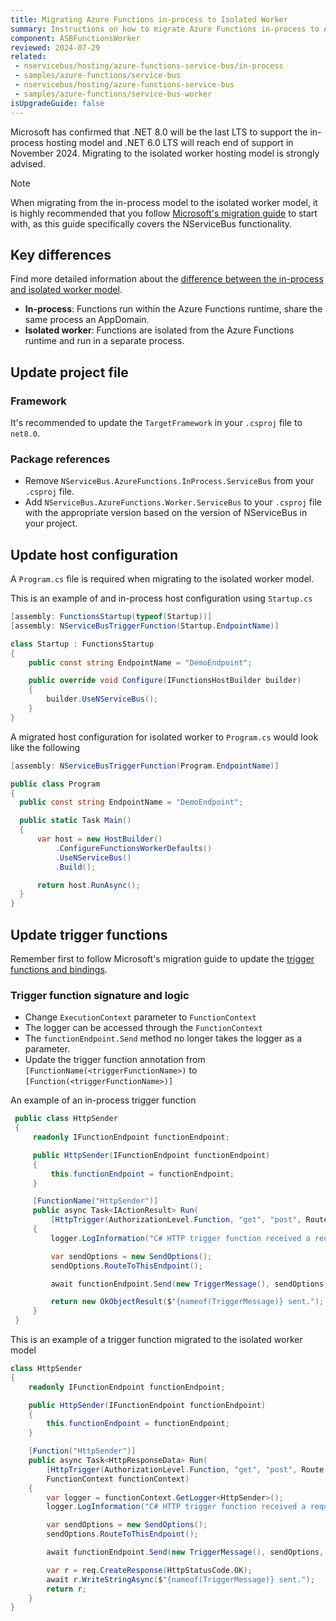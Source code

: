 ```yaml
---
title: Migrating Azure Functions in-process to Isolated Worker
summary: Instructions on how to migrate Azure Functions in-process to Azure Functions Isolated Worker
component: ASBFunctionsWorker
reviewed: 2024-07-29
related:
 - nservicebus/hosting/azure-functions-service-bus/in-process
 - samples/azure-functions/service-bus
 - nservicebus/hosting/azure-functions-service-bus
 - samples/azure-functions/service-bus-worker
isUpgradeGuide: false
---
```


Microsoft has confirmed that .NET 8.0 will be the last LTS to support the in-process hosting model and .NET 6.0 LTS will reach end of support in November 2024. Migrating to the isolated worker hosting model is strongly advised.

> [!NOTE]
> When migrating from the in-process model to the isolated worker model, it is highly recommended that you follow [Microsoft's migration guide](https://learn.microsoft.com/en-us/azure/azure-functions/migrate-dotnet-to-isolated-model?tabs=net8) to start with, as this guide specifically covers the NServiceBus functionality.

## Key differences

Find more detailed information about the [difference between the in-process and isolated worker model](https://learn.microsoft.com/en-us/azure/azure-functions/dotnet-isolated-in-process-differences).

- **In-process**: Functions run within the Azure Functions runtime, share the same process an AppDomain.
- **Isolated worker**: Functions are isolated from the Azure Functions runtime and run in a separate process.

## Update project file

### Framework

It's recommended to update the `TargetFramework` in your `.csproj` file to `net8.0`.

### Package references

- Remove `NServiceBus.AzureFunctions.InProcess.ServiceBus` from your `.csproj` file.
- Add `NServiceBus.AzureFunctions.Worker.ServiceBus` to your `.csproj` file with the appropriate version based on the version of NServiceBus in your project.

## Update host configuration

A `Program.cs` file is required when migrating to the isolated worker model.

This is an example of and in-process host configuration using `Startup.cs`

```csharp
[assembly: FunctionsStartup(typeof(Startup))]
[assembly: NServiceBusTriggerFunction(Startup.EndpointName)]

class Startup : FunctionsStartup
{
    public const string EndpointName = "DemoEndpoint";

    public override void Configure(IFunctionsHostBuilder builder)
    {
        builder.UseNServiceBus();
    }
}
```

A migrated host configuration for isolated worker to `Program.cs` would look like the following

```csharp
[assembly: NServiceBusTriggerFunction(Program.EndpointName)]

public class Program
{
  public const string EndpointName = "DemoEndpoint";

  public static Task Main()
  {
      var host = new HostBuilder()
          .ConfigureFunctionsWorkerDefaults()
          .UseNServiceBus()
          .Build();

      return host.RunAsync();
  }
}
```

## Update trigger functions

Remember first to follow Microsoft's migration guide to update the [trigger functions and bindings](https://learn.microsoft.com/en-us/azure/azure-functions/migrate-dotnet-to-isolated-model?tabs=net8#trigger-and-binding-changes).

### Trigger function signature and logic

- Change `ExecutionContext` parameter to `FunctionContext`
- The logger can be accessed through the `FunctionContext`
- The `functionEndpoint.Send` method no longer takes the logger as a parameter.
- Update the trigger function annotation from `[FunctionName(<triggerFunctionName>)` to `[Function(<triggerFunctionName>)]`

An example of an in-process trigger function

```csharp
 public class HttpSender
 {
     readonly IFunctionEndpoint functionEndpoint;

     public HttpSender(IFunctionEndpoint functionEndpoint)
     {
         this.functionEndpoint = functionEndpoint;
     }

     [FunctionName("HttpSender")]
     public async Task<IActionResult> Run(
         [HttpTrigger(AuthorizationLevel.Function, "get", "post", Route = null)] HttpRequest request, ExecutionContext executionContext, ILogger logger)
     {
         logger.LogInformation("C# HTTP trigger function received a request.");

         var sendOptions = new SendOptions();
         sendOptions.RouteToThisEndpoint();

         await functionEndpoint.Send(new TriggerMessage(), sendOptions, executionContext, logger);

         return new OkObjectResult($"{nameof(TriggerMessage)} sent.");
     }
 }
```

This is an example of a trigger function migrated to the isolated worker model

```csharp
class HttpSender
{
    readonly IFunctionEndpoint functionEndpoint;

    public HttpSender(IFunctionEndpoint functionEndpoint)
    {
        this.functionEndpoint = functionEndpoint;
    }

    [Function("HttpSender")]
    public async Task<HttpResponseData> Run(
        [HttpTrigger(AuthorizationLevel.Function, "get", "post", Route = null)] HttpRequestData req,
        FunctionContext functionContext)
    {
        var logger = functionContext.GetLogger<HttpSender>();
        logger.LogInformation("C# HTTP trigger function received a request.");

        var sendOptions = new SendOptions();
        sendOptions.RouteToThisEndpoint();

        await functionEndpoint.Send(new TriggerMessage(), sendOptions, functionContext);

        var r = req.CreateResponse(HttpStatusCode.OK);
        await r.WriteStringAsync($"{nameof(TriggerMessage)} sent.");
        return r;
    }
}
```
